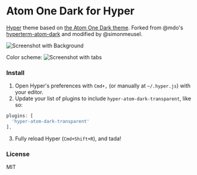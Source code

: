 # Atom One Dark for Hyper

[Hyper](https://hyper.is) theme based on [the Atom One Dark theme](https://github.com/atom/one-dark-syntax). Forked from @mdo's [hyperterm-atom-dark](https://github.com/mdo/hyperterm-atom-dark) and modified by @simonmeusel.

![Screenshot with Background](http://i.imgur.com/Y8ihe51.png)

Color scheme:
![Screenshot with tabs](https://cloud.githubusercontent.com/assets/98681/16899206/f644c080-4baf-11e6-890d-fd5c628c7991.png)

### Install

1. Open Hyper's preferences with `Cmd+,` (or manually at `~/.hyper.js`) with your editor.
2. Update your list of plugins to include `hyper-atom-dark-transparent`, like so:

```js
plugins: [
  'hyper-atom-dark-transparent'
],
```
3. Fully reload Hyper (`Cmd+Shift+R`), and tada!

### License

MIT
